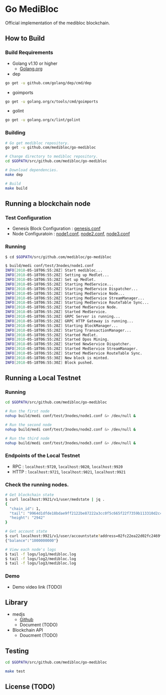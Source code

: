 # Go MediBloc
Official implementation of the medibloc blockchain.

## How to Build
### Build Requirements
* Golang v1.10 or higher
    * [Golang.org](Golang.org)
* dep
```bash
go get -u github.com/golang/dep/cmd/dep
```
* goimports
```bash
go get -u golang.org/x/tools/cmd/goimports
```
* golint
```bash
go get -u golang.org/x/lint/golint
```

### Building
```bash
# Go get medibloc repository.
go get -u github.com/medibloc/go-medibloc

# Change directory to medibloc repository.
cd $GOPATH/src/github.com/medibloc/go-medibloc

# Download dependencies.
make dep

# Build
make build
```

## Running a blockchain node
### Test Configuration
* Genesis Block Configuration : [genesis.conf](https://github.com/medibloc/go-medibloc/blob/master/conf/test/3nodes/genesis.conf)
* Node Configuratoin : [node1.conf](https://github.com/medibloc/go-medibloc/blob/master/conf/test/3nodes/node1.conf), [node2.conf](https://github.com/medibloc/go-medibloc/blob/master/conf/test/3nodes/node2.conf), [node3.conf](https://github.com/medibloc/go-medibloc/blob/master/conf/test/3nodes/node3.conf)

### Running
```bash
$ cd $GOPATH/src/github.com/medibloc/go-medibloc

$ build/medi conf/test/3nodes/node1.conf
INFO[2018-05-18T06:55:28Z] Start medibloc...                             file=main.go func=main.runMedi line=48
INFO[2018-05-18T06:55:28Z] Setting up Medlet...                          file=medlet.go func="medlet.(*Medlet).Setup" line=92
INFO[2018-05-18T06:55:28Z] Set up Medlet.                                file=medlet.go func="medlet.(*Medlet).Setup" line=115
INFO[2018-05-18T06:55:28Z] Starting MedService...                        file=net_service.go func="net.(*MedService).Start" line=41
INFO[2018-05-18T06:55:28Z] Starting MedService Dispatcher...             file=dispatcher.go func="net.(*Dispatcher).Start" line=67
INFO[2018-05-18T06:55:28Z] Starting MedService Node...                   file=node.go func="net.(*Node).Start" line=81
INFO[2018-05-18T06:55:28Z] Starting MedService StreamManager...          file=stream_manager.go func="net.(*StreamManager).Start" line=56
INFO[2018-05-18T06:55:28Z] Starting MedService RouteTable Sync...        file=route_table.go func="net.(*RouteTable).Start" line=79
INFO[2018-05-18T06:55:28Z] Started MedService Node.                      file=node.go func="net.(*Node).Start" id=12D3KooWJkTULyR1Eb3Ps4dwm968fsGZXDDET4MNv8Xb6E29aSgX line=97 listening address="[/ip4/127.0.0.1/tcp/9900 /ip4/127.0.0.1/tcp/9910]"
INFO[2018-05-18T06:55:28Z] Started MedService.                           file=net_service.go func="net.(*MedService).Start" line=57
INFO[2018-05-18T06:55:28Z] GRPC Server is running...                     file=server.go func="rpc.(*Server).Start" line=39
INFO[2018-05-18T06:55:28Z] GRPC HTTP Gateway is running...               file=server.go func="rpc.(*Server).RunGateway" line=63
INFO[2018-05-18T06:55:28Z] Starting BlockManager...                      file=block_manager.go func="core.(*BlockManager).Start" line=96
INFO[2018-05-18T06:55:28Z] Starting TransactionManager...                file=transaction_manager.go func="core.(*TransactionManager).Start" line=46 size=262144
INFO[2018-05-18T06:55:28Z] Started Medlet.                               file=medlet.go func="medlet.(*Medlet).Start" line=145
INFO[2018-05-18T06:55:28Z] Started Dpos Mining.                          file=dpos.go func="dpos.(*Dpos).loop" line=415
INFO[2018-05-18T06:55:28Z] Started NewService Dispatcher.                file=dispatcher.go func="net.(*Dispatcher).loop" line=75
INFO[2018-05-18T06:55:28Z] Started MedService StreamManager.             file=stream_manager.go func="net.(*StreamManager).loop" line=128
INFO[2018-05-18T06:55:28Z] Started MedService RouteTable Sync.           file=route_table.go func="net.(*RouteTable).syncLoop" line=101
INFO[2018-05-18T06:55:30Z] New block is minted.                          block="<Height:2, Hash:53f8e720dc9636544807e0b06fd3fb1901952405dfecc75e212cdf0cfba63833, ParentHash:0000000000000000000000000000000000000000000000000000000000000000>" file=dpos.go func="dpos.(*Dpos).mintBlock" line=234 proposer=02fc22ea22d02fc2469f5ec8fab44bc3de42dda2bf9ebc0c0055a9eb7df579056c
INFO[2018-05-18T06:55:30Z] Block pushed.                                 block="<Height:2, Hash:53f8e720dc9636544807e0b06fd3fb1901952405dfecc75e212cdf0cfba63833, ParentHash:0000000000000000000000000000000000000000000000000000000000000000>" file=block_manager.go func="core.(*BlockManager).push" lib="<Height:1, Hash:0000000000000000000000000000000000000000000000000000000000000000, ParentHash:0000000000000000000000000000000000000000000000000000000000000000>" line=235 tail="<Height:2, Hash:53f8e720dc9636544807e0b06fd3fb1901952405dfecc75e212cdf0cfba63833, ParentHash:0000000000000000000000000000000000000000000000000000000000000000>"
```

## Running a Local Testnet

### Running
```bash
cd $GOPATH/src/github.com/medibloc/go-medibloc

# Run the first node
nohup build/medi conf/test/3nodes/node1.conf &> /dev/null &

# Run the second node
nohup build/medi conf/test/3nodes/node2.conf &> /dev/null &

# Run the third node
nohup build/medi conf/test/3nodes/node3.conf &> /dev/null &
```

### Endpoints of the Local Testnet
* RPC : `localhost:9720`, `localhost:9820`, `localhost:9920`
* HTTP : `localhost:9721`, `localhost:9821`, `localhost:9921`

### Check the running nodes.
```bash
# Get blockchain state
$ curl localhost:9921/v1/user/medstate | jq .
{
  "chain_id": 1,
  "tail": "9964d1dfde18bdae9ff2122be87222a3cc0f5c665f22f7359b113310d2c4a4f5",
  "height": "2942"
}

# Get account state
$ curl localhost:9921/v1/user/accountstate?address=02fc22ea22d02fc2469f5ec8fab44bc3de42dda2bf9ebc0c0055a9eb7df579056c
{"balance":"1000000000"}

# View each node's logs
$ tail -f logs/log1/medibloc.log
$ tail -f logs/log2/medibloc.log
$ tail -f logs/log3/medibloc.log
```

### Demo
* Demo video link (TODO)

## Library
* medjs
    * [Github](https://github.com/medibloc/medjs)
    * Document (TODO)
* Blockchain API
    * Doucment (TODO)

## Testing
```bash
cd $GOPATH/src/github.com/medibloc/go-medibloc

make test
```

## License (TODO)
